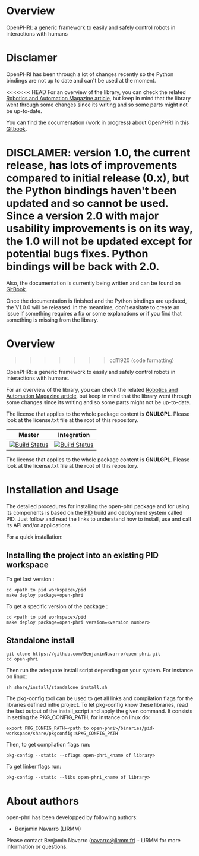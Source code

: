 
Overview
=========

OpenPHRI: a generic framework to easily and safely control robots in interactions with humans

Disclamer
=========

OpenPHRI has been through a lot of changes recently so the Python bindings are not up to date and can't be used at the moment.

<<<<<<< HEAD
For an overview of the library, you can check the related [Robotics and Automation Magazine article](https://ieeexplore.ieee.org/ielx7/100/4600619/08360398.pdf), but keep in mind that the library went through some changes since its writing and so some parts might not be up-to-date.

You can find the documentation (work in progress) about OpenPHRI in this [Gitbook](https://openphri.gitbook.io/core).

DISCLAMER: version 1.0, the current release, has lots of improvements compared to initial release (0.x), but the Python bindings haven't been updated and so cannot be used. Since a version 2.0 with major usability improvements is on its way, the 1.0 will not be updated except for potential bugs fixes. Python bindings will be back with 2.0.
=======
Also, the documentation is currently being written and can be found on [GitBook](https://openphri.gitbook.io/core). 

Once the documentation is finished and the Python bindings are updated, the V1.0.0 will be released. In the meantime, don't easitate to create an issue if something requires a fix or some explanations or if you find that something is missing from the library.

Overview
=========
>>>>>>> cd11920 (code formatting)

OpenPHRI: a generic framework to easily and safely control robots in interactions with humans.

For an overview of the library, you can check the related [Robotics and Automation Magazine article](https://ieeexplore.ieee.org/ielx7/100/4600619/08360398.pdf), but keep in mind that the library went through some changes since its writing and so some parts might not be up-to-date.

The license that applies to the whole package content is **GNULGPL**. Please look at the license.txt file at the root of this repository.

| Master  | Integration  |
|:---:|:---:|
| [![Build Status](https://travis-ci.org/BenjaminNavarro/open-phri.svg?branch=master)](https://travis-ci.org/BenjaminNavarro/open-phri) |  [![Build Status](https://travis-ci.org/BenjaminNavarro/open-phri.svg?branch=integration)](https://travis-ci.org/BenjaminNavarro/open-phri)  |

The license that applies to the whole package content is **GNULGPL**. Please look at the license.txt file at the root of this repository.

Installation and Usage
=======================

The detailed procedures for installing the open-phri package and for using its components is based on the [PID](http://pid.lirmm.net/pid-framework/pages/install.html) build and deployment system called PID. Just follow and read the links to understand how to install, use and call its API and/or applications.

For a quick installation:

## Installing the project into an existing PID workspace

To get last version :
 ```
cd <path to pid workspace>/pid
make deploy package=open-phri
```

To get a specific version of the package :
 ```
cd <path to pid workspace>/pid
make deploy package=open-phri version=<version number>
```

## Standalone install
 ```
git clone https://github.com/BenjaminNavarro/open-phri.git
cd open-phri
```

Then run the adequate install script depending on your system. For instance on linux:
```
sh share/install/standalone_install.sh
```

The pkg-config tool can be used to get all links and compilation flags for the libraries defined inthe project. To let pkg-config know these libraries, read the last output of the install_script and apply the given command. It consists in setting the PKG_CONFIG_PATH, for instance on linux do:
```
export PKG_CONFIG_PATH=<path to open-phri>/binaries/pid-workspace/share/pkgconfig:$PKG_CONFIG_PATH
```

Then, to get compilation flags run:

```
pkg-config --static --cflags open-phri_<name of library>
```

To get linker flags run:

```
pkg-config --static --libs open-phri_<name of library>
```


About authors
=====================

open-phri has been developped by following authors: 
+ Benjamin Navarro (LIRMM)

Please contact Benjamin Navarro (navarro@lirmm.fr) - LIRMM for more information or questions.



